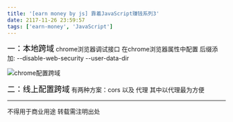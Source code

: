 ```yaml
---
title: '[earn money by js] 靠着JavaScript赚钱系列3'
date: 2117-11-26 23:59:57
tags: ['earn-money', 'JavaScript']
---
```

<font size="4" color="#000">一：本地跨域</font> 
chrome浏览器调试接口 在chrome浏览器属性中配置 
后缀添加: --disable-web-security --user-data-dir

![chrome配置跨域](/0004-earn-money-by-js/configchrome.png)

<font size="4" color="#000">二：线上配置跨域</font> 
有两种方案：cors 以及 代理 
其中以代理最为方便


----------------
不得用于商业用途 转载需注明出处